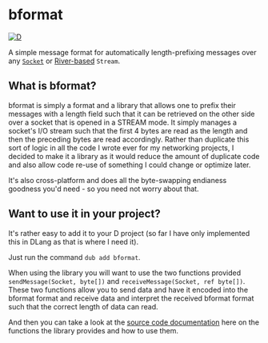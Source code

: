 bformat
=======

[![D](https://github.com/besterprotocol/bformat/actions/workflows/d.yml/badge.svg)](https://github.com/besterprotocol/bformat/actions/workflows/d.yml)

A simple message format for automatically length-prefixing messages over any [`Socket`](https://dlang.org/phobos/std_socket.html#.Socket) or [River-based](https://github.com/deavmi/river) `Stream`.

## What is bformat?

bformat is simply a format and a library that allows one to prefix their messages with a length field such that it can be retrieved on the other side over a socket that is opened in a STREAM mode. It simply manages a socket's I/O stream such that the first 4 bytes are read as the length and then the preceding bytes are read accordingly. Rather than duplicate this sort of logic in all the code I wrote ever for my networking projects, I decided to make it a library as it would reduce the amount of duplicate code and also allow code re-use of something I could change or optimize later.

It's also cross-platform and does all the byte-swapping endianess goodness you'd need - so you need not worry about that.


## Want to use it in your project?

It's rather easy to add it to your D project (so far I have only implemented this in DLang as that is where I need it). 

Just run the command `dub add bformat`.

When using the library you will want to use the two functions provided `sendMessage(Socket, byte[])` and `receiveMessage(Socket, ref byte[])`. These two functions allow you to send data and have it encoded into the bformat format and receive data and interpret the received bformat format such that the correct length of data can read.

And then you can take a look at the [source code documentation](https://bformat.dpldocs.info/v3.1.18/) here on the functions the library provides and how to use them.
